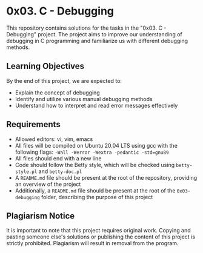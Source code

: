 # 0x03. C - Debugging

This repository contains solutions for the tasks in the "0x03. C - Debugging" project. The project aims to improve our understanding of debugging in C programming and familiarize us with different debugging methods.

## Learning Objectives

By the end of this project, we are expected to:

- Explain the concept of debugging
- Identify and utilize various manual debugging methods
- Understand how to interpret and read error messages effectively

## Requirements

- Allowed editors: vi, vim, emacs
- All files will be compiled on Ubuntu 20.04 LTS using gcc with the following flags: `-Wall -Werror -Wextra -pedantic -std=gnu89`
- All files should end with a new line
- Code should follow the Betty style, which will be checked using `betty-style.pl` and `betty-doc.pl`
- A `README.md` file should be present at the root of the repository, providing an overview of the project
- Additionally, a `README.md` file should be present at the root of the `0x03-debugging` folder, describing the purpose of this project

## Plagiarism Notice

It is important to note that this project requires original work. Copying and pasting someone else's solutions or publishing the content of this project is strictly prohibited. Plagiarism will result in removal from the program.
